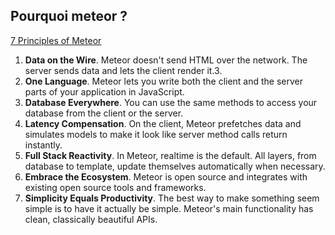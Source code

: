 ## Pourquoi meteor ?

[7 Principles of Meteor](http://docs.meteor.com/#/full/sevenprinciples)


1. **Data on the Wire**. Meteor doesn't send HTML over the network. The server sends data and lets the client render it.3. 
2. **One Language**. Meteor lets you write both the client and the server parts of your application in JavaScript. 
3. **Database Everywhere**. You can use the same methods to access your database from the client or the server.
4. **Latency Compensation**. On the client, Meteor prefetches data and simulates models to make it look like server method calls return instantly.
5. **Full Stack Reactivity**. In Meteor, realtime is the default. All layers, from database to template, update themselves automatically when necessary.
6. **Embrace the Ecosystem**. Meteor is open source and integrates with existing open source tools and frameworks.
7. **Simplicity Equals Productivity**. The best way to make something seem simple is to have it actually be simple. Meteor's main functionality has clean, classically beautiful APIs.
